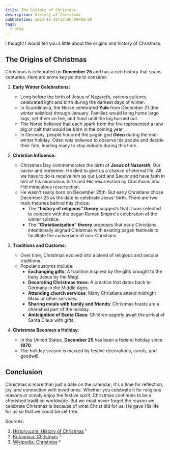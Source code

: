 ```yaml
---
title: The history of Christmas
description: History of Christmas
pubDatetime: 2023-12-19T13:00:00+08:00
tags:
  - blog
---
```


I thought I would tell you a little about the origins and history of Christmas.

## The Origins of Christmas

Christmas is celebrated on **December 25** and has a rich history that spans centuries. Here are some key points to consider:

1. **Early Winter Celebrations:**

   - Long before the birth of Jesus of Nazareth, various cultures celebrated light and birth during the darkest days of winter.
   - In Scandinavia, the Norse celebrated **Yule** from December 21 (the winter solstice) through January. Families would bring home large logs, set them on fire, and feast until the log burned out.
   - The Norse believed that each spark from the fire represented a new pig or calf that would be born in the coming year.
   - In Germany, people honored the pagan god **Oden** during the mid-winter holiday. Oden was believed to observe his people and decide their fate, leading many to stay indoors during this time.

2. **Christian Influence:**

   - Christmas Day commemorates the birth of **Jesus of Nazareth**, Our savior and redeemer. He died to give us a chance of eternal life. All we have to do is receive him as our Lord and Savior and have faith in him of his miraculous birth and His resurrection by Crucifixion and Hid miraculous resurrection.
   - He wasn't really born on December 25th. But early Christians chose December 25 as the date to celebrate Jesus' birth. There are two main theories behind this choice:
     - The **"history of religions" theory** suggests that it was selected to coincide with the pagan Roman Empire's celebration of the winter solstice.
     - The **"Christianization" theory** proposes that early Christians intentionally aligned Christmas with existing pagan festivals to facilitate the conversion of non-Christians.

3. **Traditions and Customs:**

   - Over time, Christmas evolved into a blend of religious and secular traditions.
   - Popular customs include:
     - **Exchanging gifts**: A tradition inspired by the gifts brought to the baby Jesus by the Magi.
     - **Decorating Christmas trees**: A practice that dates back to Germany in the Middle Ages.
     - **Attending church services**: Many Christians attend midnight Mass or other services.
     - **Sharing meals with family and friends**: Christmas feasts are a cherished part of the holiday.
     - **Anticipation of Santa Claus**: Children eagerly await the arrival of Santa Claus with gifts.

4. **Christmas Becomes a Holiday:**
   - In the United States, **December 25** has been a federal holiday since **1870**.
   - The holiday season is marked by festive decorations, carols, and goodwill.

## Conclusion

Christmas is more than just a date on the calendar; it's a time for reflection, joy, and connection with loved ones. Whether you celebrate it for religious reasons or simply enjoy the festive spirit, Christmas continues to be a cherished tradition worldwide. But we must never forget the reason we celebrate Christmas is because of what Christ did for us. He gave His life for us so that we could be set free.

Sources:

1. [History.com: History of Christmas](https://www.history.com/topics/christmas/history-of-christmas) ¹
2. [Britannica: Christmas](https://www.britannica.com/topic/Christmas) ²
3. [Wikipedia: Christmas](https://en.wikipedia.org/wiki/Christmas) ³
